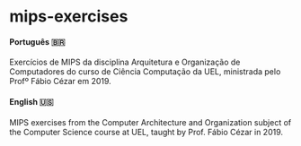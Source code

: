 # mips-exercises

#### Português :brazil:
Exercícios de MIPS da disciplina Arquitetura e Organização de Computadores do curso de Ciência Computação da UEL, ministrada pelo Profº Fábio Cézar em 2019.

#### English :us:
MIPS exercises from the Computer Architecture and Organization subject of the Computer Science course at UEL, taught by Prof. Fábio Cézar in 2019.
